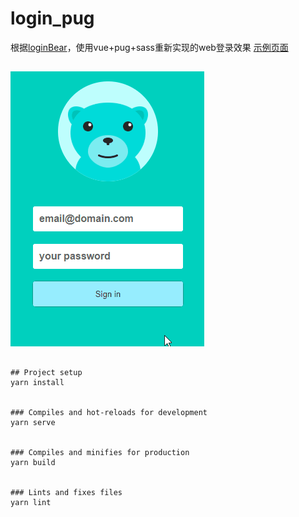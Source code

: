 # login_pug
根据[loginBear](https://github.com/anzhen9/loginBear)，使用vue+pug+sass重新实现的web登录效果
[示例页面](https://icharlesz.github.io/login_pug/dist/)
## 
![Demo gif](/src/assets/demo.gif)
## 

```
## Project setup
yarn install


### Compiles and hot-reloads for development
yarn serve


### Compiles and minifies for production
yarn build


### Lints and fixes files
yarn lint
```
